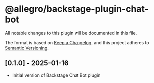 # @allegro/backstage-plugin-chat-bot

All notable changes to this plugin will be documented in this file.

The format is based on [Keep a Changelog](https://keepachangelog.com/en/1.0.0/), and this project adheres
to [Semantic Versioning](https://semver.org/spec/v2.0.0.html).

## [0.1.0] - 2025-01-16

- Initial version of Backstage Chat Bot plugin
